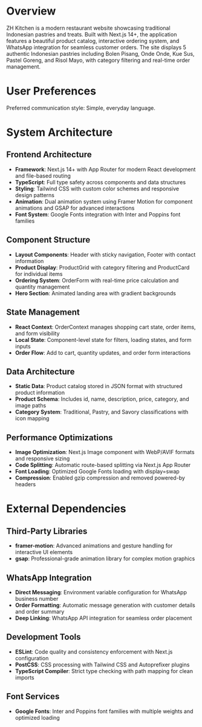 # Overview

ZH Kitchen is a modern restaurant website showcasing traditional Indonesian pastries and treats. Built with Next.js 14+, the application features a beautiful product catalog, interactive ordering system, and WhatsApp integration for seamless customer orders. The site displays 5 authentic Indonesian pastries including Bolen Pisang, Onde Onde, Kue Sus, Pastel Goreng, and Risol Mayo, with category filtering and real-time order management.

# User Preferences

Preferred communication style: Simple, everyday language.

# System Architecture

## Frontend Architecture
- **Framework**: Next.js 14+ with App Router for modern React development and file-based routing
- **TypeScript**: Full type safety across components and data structures
- **Styling**: Tailwind CSS with custom color schemes and responsive design patterns
- **Animation**: Dual animation system using Framer Motion for component animations and GSAP for advanced interactions
- **Font System**: Google Fonts integration with Inter and Poppins font families

## Component Structure
- **Layout Components**: Header with sticky navigation, Footer with contact information
- **Product Display**: ProductGrid with category filtering and ProductCard for individual items
- **Ordering System**: OrderForm with real-time price calculation and quantity management
- **Hero Section**: Animated landing area with gradient backgrounds

## State Management
- **React Context**: OrderContext manages shopping cart state, order items, and form visibility
- **Local State**: Component-level state for filters, loading states, and form inputs
- **Order Flow**: Add to cart, quantity updates, and order form interactions

## Data Architecture
- **Static Data**: Product catalog stored in JSON format with structured product information
- **Product Schema**: Includes id, name, description, price, category, and image paths
- **Category System**: Traditional, Pastry, and Savory classifications with icon mapping

## Performance Optimizations
- **Image Optimization**: Next.js Image component with WebP/AVIF formats and responsive sizing
- **Code Splitting**: Automatic route-based splitting via Next.js App Router
- **Font Loading**: Optimized Google Fonts loading with display=swap
- **Compression**: Enabled gzip compression and removed powered-by headers

# External Dependencies

## Third-Party Libraries
- **framer-motion**: Advanced animations and gesture handling for interactive UI elements
- **gsap**: Professional-grade animation library for complex motion graphics

## WhatsApp Integration
- **Direct Messaging**: Environment variable configuration for WhatsApp business number
- **Order Formatting**: Automatic message generation with customer details and order summary
- **Deep Linking**: WhatsApp API integration for seamless order placement

## Development Tools
- **ESLint**: Code quality and consistency enforcement with Next.js configuration
- **PostCSS**: CSS processing with Tailwind CSS and Autoprefixer plugins
- **TypeScript Compiler**: Strict type checking with path mapping for clean imports

## Font Services
- **Google Fonts**: Inter and Poppins font families with multiple weights and optimized loading